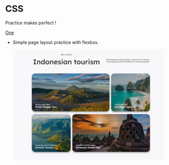 # CSS

Practice makes perfect !

[One](one/index.html)

* Simple page layout practice with flexbox.
  
  ![Page Screenshot](one/assets/screenshot1.jpg)
